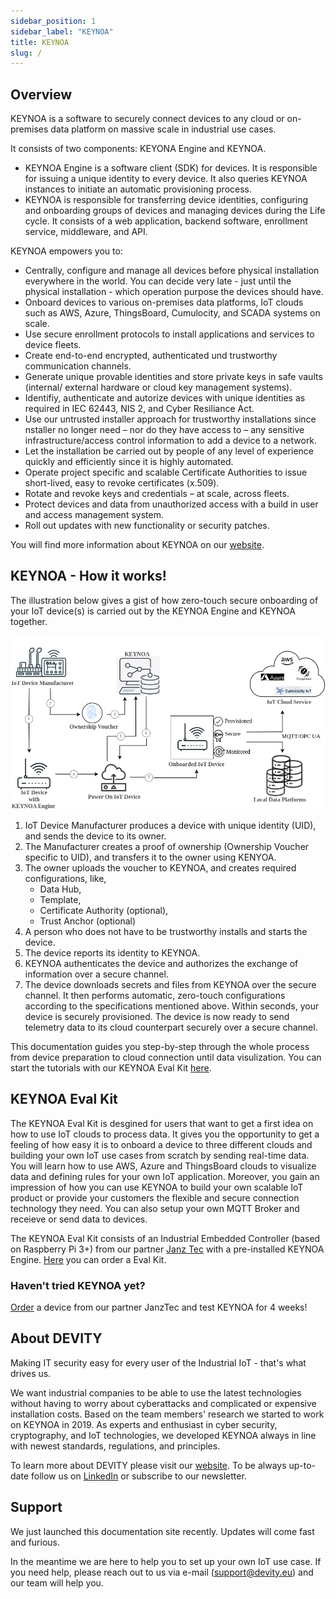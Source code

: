 ```yaml
---
sidebar_position: 1
sidebar_label: "KEYNOA"
title: KEYNOA
slug: /
---
```


## Overview
KEYNOA is a software to securely connect devices to any cloud or on-premises data platform on massive scale in industrial use cases. 

It consists of two components: KEYONA Engine and KEYNOA.
- KEYNOA Engine is a software client (SDK) for devices. It is responsible for issuing a unique identity to every device. It also queries KEYNOA instances to initiate an automatic provisioning process.
- KEYNOA is responsible for transferring device identities, configuring and onboarding groups of devices and managing devices during the Life cycle. It consists of a web application, backend software, enrollment service, middleware, and API.

KEYNOA empowers you to:

- Centrally, configure and manage all devices before physical installation everywhere in the world. You can decide very late - just until the physical installation - which operation purpose the devices should have.
- Onboard devices to various on-premises data platforms, IoT clouds such as AWS, Azure, ThingsBoard, Cumulocity, and SCADA systems on scale.
- Use secure enrollment protocols to install applications and services to device fleets.
- Create end-to-end encrypted, authenticated und trustworthy communication channels.
- Generate unique provable identities and store private keys in safe vaults (internal/ external hardware or cloud key management systems).
- Identifiy, authenticate and autorize devices with unique identities as required in IEC 62443, NIS 2, and Cyber Resiliance Act. 
- Use our untrusted installer approach for trustworthy installations since nstaller no longer need – nor do they have access to – any sensitive infrastructure/access control information to add a device to a network.
- Let the installation be carried out by people of any level of experience quickly and efficiently since it is highly automated.
- Operate project specific and scalable Certificate Authorities to issue short-lived, easy to revoke certificates (x.509).
- Rotate and revoke keys and credentials – at scale, across fleets.
- Protect devices and data from unauthorized access with a build in user and access management system.
- Roll out updates with new functionality or security patches.

You will find more information about KEYNOA on our [website](https://devity.eu/how-it-works/). 

## KEYNOA - How it works!

<!-- 
Note: 
This section has been written in tandem with the information at https://devity.eu/how-it-works/, so that there is consistency in information. 
-->

The illustration below gives a gist of how zero-touch secure onboarding of your IoT device(s) is carried out by the KEYNOA Engine and KEYNOA together. 

![KEYNOA](/img/KEYNOA/Overview.png)

1. IoT Device Manufacturer produces a device with unique identity (UID), and sends the device to its owner.
2. The Manufacturer creates a proof of ownership (Ownership Voucher specific to UID), and transfers it to the owner using KENYOA.  
3. The owner uploads the voucher to KEYNOA, and creates required configurations, like,
    - Data Hub,
    - Template,
    - Certificate Authority (optional),
    - Trust Anchor (optional)
4. A person who does not have to be trustworthy installs and starts the device.
5. The device reports its identity to KEYNOA.
6. KEYNOA authenticates the device and authorizes the exchange of information over a secure channel.
7. The device downloads secrets and files from KEYNOA over the secure channel. It then performs automatic, zero-touch configurations according to the specifications mentioned above. Within seconds, your device is securely provisioned.
The device is now ready to send telemetry data to its cloud counterpart securely over a secure channel.


This documentation guides you step-by-step through the whole process from device preparation to cloud connection until data visulization. You can start the tutorials with our KEYNOA Eval Kit [here](https://devity-iot.github.io/tutorial/).

## KEYNOA Eval Kit 

The KEYNOA Eval Kit is desgined for users that want to get a first idea on how to use IoT clouds to process data. It gives you the opportunity to get a feeling of how easy it is to onboard a device to three different clouds and building your own IoT use cases from scratch by sending real-time data. You will learn how to use AWS, Azure and ThingsBoard clouds to visualize data and defining rules for your own IoT application. Moreover, you gain an impression of how you can use KEYNOA to build your own scalable IoT product or provide your customers the flexible and secure connection technology they need. You can also setup your own MQTT Broker and receieve or send data to devices.

The KEYNOA Eval Kit consists of an Industrial Embedded Controller (based on Raspberry Pi 3+) from our partner [Janz Tec](https://www.janztec.com/en/) with a pre-installed KEYNOA Engine. [Here](https://www.janztec.com/sicherheit-im-maschinenbau/) you can order a Eval Kit. 

<!-- 
### How to get a KEYNOA Eval Kit?
If you haven not tried KEYNOA yet, you can order a device from our partner JanzTec and test KEYNOA for 4 weeks [here](https://www.janztec.com/sicherheit-im-maschinenbau/).
-->

### Haven't tried KEYNOA yet?
[Order](https://www.janztec.com/sicherheit-im-maschinenbau/) a device from our partner JanzTec and test KEYNOA for 4 weeks!

## About DEVITY

Making IT security easy for every user of the Industrial IoT - that's what drives us.

We want industrial companies to be able to use the latest technologies without having to worry about cyberattacks and complicated or expensive installation costs. Based on the team members' research we started to work on KEYNOA in 2019. As experts and enthusiast in cyber security, cryptography, and IoT technologies, we developed KEYNOA always in line with newest standards, regulations, and principles. 

To learn more about DEVITY please visit our [website](https://devity.eu). To be always up-to-date follow us on [LinkedIn](https://de.linkedin.com/company/devity) or subscribe to our newsletter.

## Support

We just launched this documentation site recently. Updates will come fast and furious.

In the meantime we are here to help you to set up your own IoT use case. If you need help, please reach out to us via e-mail (support@devity.eu) and our team will help you.
